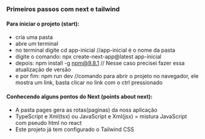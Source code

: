 

### Primeiros passos com next e tailwind

#### Para iniciar o projeto (start):
- cria uma pasta
- abre um terminal
- no terminal digite cd app-inicial //app-inicial é o nome da pasta
- digite o comando: npx create-next-app@latest app-inicial
- depois: npm install -g npm@9.8.1 // Nesse caso precisei fazer essa atualização de versão
- e por fim: npm run dev //comando para abrir o projeto no navegador, ele mostra um link, basta clicar no link com o ctrl pressionado

#### Conhecendo alguns pontos do Next (points about next):
 - A pasta pages gera as rotas(paginas) da noss aplicação
 - TypeScript e Xml(tsx) ou JavaScript e Xml(jsx) = mistura JavaScript com pseudo html no react
 - Este projeto já tem configurado o Tailwind CSS






